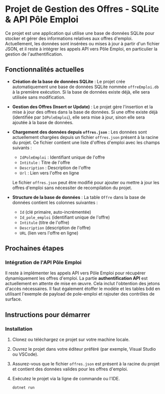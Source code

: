 # Projet de Gestion des Offres - SQLite & API Pôle Emploi

Ce projet est une application qui utilise une base de données SQLite pour stocker et gérer des informations relatives aux offres d'emploi. Actuellement, les données sont insérées ou mises à jour à partir d'un fichier JSON, et il reste à intégrer les appels API vers Pôle Emploi, en particulier la gestion de l'authentification.

## Fonctionnalités actuelles

- **Création de la base de données SQLite** : 
  Le projet crée automatiquement une base de données SQLite nommée `offreEmploi.db` à la première exécution. Si la base de données existe déjà, elle sera utilisée sans modification.

- **Gestion des Offres (Insert or Update)** :
  Le projet gère l'insertion et la mise à jour des offres dans la base de données. Si une offre existe déjà (identifiée par `IdPoleEmploi`), elle sera mise à jour, sinon elle sera ajoutée à la base de données.

- **Chargement des données depuis `offres.json`** :
  Les données sont actuellement chargées depuis un fichier `offres.json` présent à la racine du projet. Ce fichier contient une liste d'offres d'emploi avec les champs suivants :
  - `IdPoleEmploi` : Identifiant unique de l'offre
  - `Intitule` : Titre de l'offre
  - `Description` : Description de l'offre
  - `Url` : Lien vers l'offre en ligne

  Le fichier `offres.json` peut être modifié pour ajouter ou mettre à jour les offres d'emploi sans nécessiter de recompilation du projet.

- **Structure de la base de données** :
  La table `Offre` dans la base de données contient les colonnes suivantes :
  - `Id` (clé primaire, auto-incrémentée)
  - `Id_pole_emploi` (identifiant unique de l'offre)
  - `Intitule` (titre de l'offre)
  - `Description` (description de l'offre)
  - `URL` (lien vers l'offre en ligne)

## Prochaines étapes

### Intégration de l'API Pôle Emploi

Il reste à implémenter les appels API vers Pôle Emploi pour récupérer dynamiquement les offres d'emploi. La partie **authentification API** est actuellement en attente de mise en œuvre. Cela inclut l'obtention des jetons d'accès nécessaires.
Il faut également étoffer le modèle et les tables bdd en utilisant l'exemple de payload de pole-emploi et rajouter des contrôles de surface.

## Instructions pour démarrer

### Installation

1. Clonez ou téléchargez ce projet sur votre machine locale.
2. Ouvrez le projet dans votre éditeur préféré (par exemple, Visual Studio ou VSCode).
3. Assurez-vous que le fichier `offres.json` est présent à la racine du projet et contient des données valides pour les offres d'emploi.
4. Exécutez le projet via la ligne de commande ou l'IDE.

   ```bash
   dotnet run
